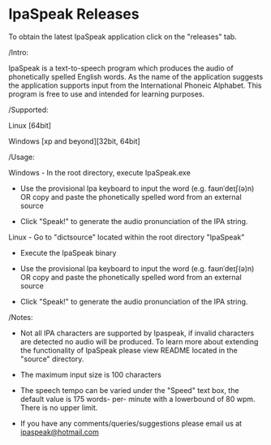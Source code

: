 # IpaSpeak Releases
To obtain the latest IpaSpeak application click on the "releases" tab.

/Intro:

IpaSpeak is a text-to-speech program which produces the audio of phonetically spelled English words. As the name of the application suggests the application supports input from the International Phoneic Alphabet. This program is free to use and intended for learning purposes.

/Supported:

Linux [64bit]

Windows [xp and beyond][32bit, 64bit]

/Usage:

Windows - In the root directory, execute IpaSpeak.exe

- Use the provisional Ipa keyboard to input the word (e.g. faʊnˈdeɪʃ(ə)n) OR copy and paste the phonetically spelled word from an external source

- Click "Speak!" to generate the audio pronunciation of the IPA string.

Linux - Go to "dictsource" located within the root directory "IpaSpeak"

- Execute the IpaSpeak binary

- Use the provisional Ipa keyboard to input the word (e.g. faʊnˈdeɪʃ(ə)n) OR copy and paste the phonetically spelled word from an external source

- Click "Speak!" to generate the audio pronunciation of the IPA string.

/Notes:

- Not all IPA characters are supported by Ipaspeak, if invalid characters are detected no audio will be produced. To learn more about extending the functionality of IpaSpeak please view README located in the "source" directory.

- The maximum input size is 100 characters

- The speech tempo can be varied under the "Speed" text box, the default value is 175 words- per- minute with a lowerbound of 80 wpm. There is no upper limit.

- If you have any comments/queries/suggestions please email us at ipaspeak@hotmail.com
